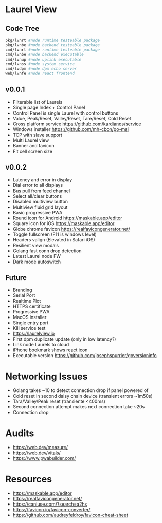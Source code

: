 # Laurel View

## Code Tree

```bash
pkg/lvnrt #node runtime testeable package
pkg/lvnbe #node backend testeable package
cmd/lvnrt #node runtime testeable package
cmd/lvnbe #node backend executable
cmd/lvnup #node uplink executable
cmd/lvnss #node system service
cmd/lvdpm #node dpm echo server
web/lvnfe #node react frontend
```

## v0.0.1

- Filterable list of Laurels
- Single page Index + Control Panel
- Control Panel is single Laurel with control buttons
- Value, Peak/Reset, Valley/Reset, Tare/Reset, Cold Reset
- Cross platform service https://github.com/kardianos/service
- Windows installer https://github.com/mh-cbon/go-msi
- TCP with slave support
- Multi Laurel view
- Banner and favicon
- Fit cell screen size

## v0.0.2

- Latency and error in display
- Dial error to all displays
- Bus pull from feed channel
- Select all/clear buttons
- Disabled multiview button
- Multiview fluid grid layout
- Basic progressive PWA
- Round icon for Android https://maskable.app/editor
- Square icon for iOS https://maskable.app/editor
- Globe chrome favicon https://realfavicongenerator.net/
- Toggle fullscreen (F11 is windows level)
- Headers valign (Elevated in Safari iOS)
- Resilient view modals
- Golang fast conn drop detection
- Latest Laurel node FW
- Dark mode autoswitch

## Future

- Branding
- Serial Port
- Realtime Plot 
- HTTPS certificate
- Progressive PWA
- MacOS installer
- Single entry port
- Kill service test
- https://laurelview.io
- First dpm duplicate update (only in low latency?)
- Link node Laurels to cloud
- iPhone bookmark shows react icon
- Executable version https://github.com/josephspurrier/goversioninfo

# Networking Issues

- Golang takes ~10 to detect connection drop if panel powered of
- Cold reset in second daisy chain device (transient errors ~1m50s)
- Tara/Valley/Peak reset (transiente <400ms)
- Second connection attempt makes next connection take ~20s
- Connection drop

# Audits

- https://web.dev/measure/
- https://web.dev/vitals/
- https://www.pwabuilder.com/

# Resources

- https://maskable.app/editor
- https://realfavicongenerator.net/
- https://caniuse.com/?search=a2hs
- https://favicon.io/favicon-converter/
- https://github.com/audreyfeldroy/favicon-cheat-sheet
